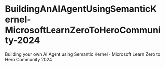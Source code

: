 # BuildingAnAIAgentUsingSemanticKernel-MicrosoftLearnZeroToHeroCommunity-2024
Building your own AI Agent using Semantic Kernel - Microsoft Learn Zero to Hero Community 2024
